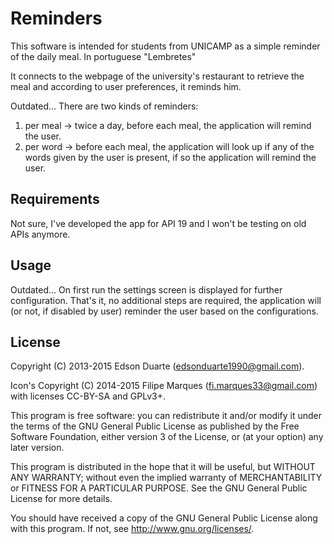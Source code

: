 Reminders
=========
This software is intended for students from UNICAMP as a simple reminder of the daily meal.
In portuguese "Lembretes"

It connects to the webpage of the university's restaurant to retrieve the meal and according to user preferences, it reminds him.

Outdated...
There are two kinds of reminders:

1. per meal -> twice a day, before each meal, the application will remind the user.
2. per word -> before each meal, the application will look up if any of the words given by the user is present, if so the application will remind the user.

Requirements
------------
Not sure, I've developed the app for API 19 and I won't be testing on old APIs anymore.

Usage
-----
Outdated...
On first run the settings screen is displayed for further configuration.
That's it, no additional steps are required, the application will (or not, if disabled by user) reminder the user based on the configurations.

License
-------

Copyright (C) 2013-2015 Edson Duarte (edsonduarte1990@gmail.com).

Icon's Copyright (C) 2014-2015 Filipe Marques (fi.marques33@gmail.com) with licenses CC-BY-SA and GPLv3+.

This program is free software: you can redistribute it and/or modify
it under the terms of the GNU General Public License as published by
the Free Software Foundation, either version 3 of the License, or
(at your option) any later version.

This program is distributed in the hope that it will be useful,
but WITHOUT ANY WARRANTY; without even the implied warranty of
MERCHANTABILITY or FITNESS FOR A PARTICULAR PURPOSE.  See the
GNU General Public License for more details.

You should have received a copy of the GNU General Public License
along with this program.  If not, see <http://www.gnu.org/licenses/>.